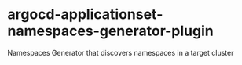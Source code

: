 # argocd-applicationset-namespaces-generator-plugin
Namespaces Generator that discovers namespaces in a target cluster
